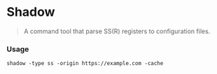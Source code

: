 Shadow
========

> A command tool that parse SS(R) registers to configuration files.

### Usage

```shell script
shadow -type ss -origin https://example.com -cache
```
